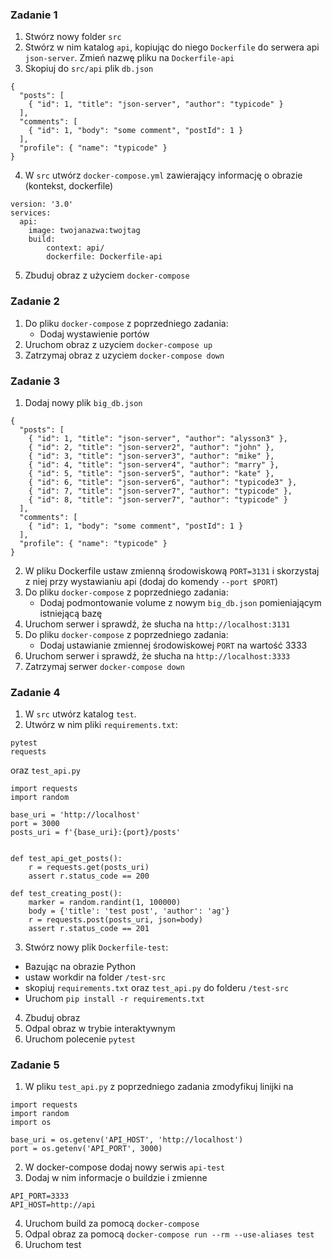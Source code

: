 ### Zadanie 1
1. Stwórz nowy folder `src`
2. Stwórz w nim katalog `api`, kopiując do niego `Dockerfile` do serwera api `json-server`. Zmień nazwę pliku na `Dockerfile-api`
3. Skopiuj do `src/api` plik `db.json`
```
{
  "posts": [
    { "id": 1, "title": "json-server", "author": "typicode" }
  ],
  "comments": [
    { "id": 1, "body": "some comment", "postId": 1 }
  ],
  "profile": { "name": "typicode" }
}
``` 
4. W `src` utwórz `docker-compose.yml` zawierający informację o obrazie (kontekst, dockerfile)
```
version: '3.0'
services:
  api:
    image: twojanazwa:twojtag
    build: 
        context: api/
        dockerfile: Dockerfile-api
```
5. Zbuduj obraz z użyciem `docker-compose`

### Zadanie 2 
1. Do pliku `docker-compose` z poprzedniego zadania:
	- Dodaj wystawienie portów
2. Uruchom obraz z uzyciem `docker-compose up`
3. Zatrzymaj obraz z uzyciem `docker-compose down`

### Zadanie 3
1. Dodaj nowy plik `big_db.json`
```
{
  "posts": [
    { "id": 1, "title": "json-server", "author": "alysson3" },
    { "id": 2, "title": "json-server2", "author": "john" },
    { "id": 3, "title": "json-server3", "author": "mike" },
    { "id": 4, "title": "json-server4", "author": "marry" },
    { "id": 5, "title": "json-server5", "author": "kate" },
    { "id": 6, "title": "json-server6", "author": "typicode3" },
    { "id": 7, "title": "json-server7", "author": "typicode" },
    { "id": 8, "title": "json-server7", "author": "typicode" }
  ],
  "comments": [
    { "id": 1, "body": "some comment", "postId": 1 }
  ],
  "profile": { "name": "typicode" }
}
```
2. W pliku Dockerfile ustaw zmienną środowiskową `PORT=3131` i skorzystaj z niej przy wystawianiu api (dodaj do komendy `--port $PORT`)
3. Do pliku `docker-compose` z poprzedniego zadania:
	- Dodaj podmontowanie volume z nowym `big_db.json` pomieniającym istniejącą bazę
4. Uruchom serwer i sprawdź, że słucha na `http://localhost:3131`
5. Do pliku `docker-compose` z poprzedniego zadania:
	- Dodaj ustawianie zmiennej środowiskowej `PORT` na wartość 3333
6. Uruchom serwer i sprawdź, że słucha na `http://localhost:3333`
7. Zatrzymaj serwer `docker-compose down`

### Zadanie 4
1. W `src` utwórz katalog `test`.
2. Utwórz w nim pliki `requirements.txt`:
```
pytest
requests
```
oraz `test_api.py`
```
import requests
import random

base_uri = 'http://localhost'
port = 3000
posts_uri = f'{base_uri}:{port}/posts'


def test_api_get_posts():
	r = requests.get(posts_uri)
	assert r.status_code == 200

def test_creating_post():
	marker = random.randint(1, 100000)
	body = {'title': 'test post', 'author': 'ag'}
	r = requests.post(posts_uri, json=body)
	assert r.status_code == 201
```

3. Stwórz nowy plik `Dockerfile-test`:
* Bazując na obrazie Python
* ustaw workdir na folder `/test-src`
* skopiuj `requirements.txt` oraz `test_api.py` do folderu `/test-src`
* Uruchom `pip install -r requirements.txt`
4. Zbuduj obraz
5. Odpal obraz w trybie interaktywnym
6. Uruchom polecenie `pytest`

### Zadanie 5
1. W pliku `test_api.py` z poprzedniego zadania zmodyfikuj linijki na 
```
import requests
import random
import os

base_uri = os.getenv('API_HOST', 'http://localhost')
port = os.getenv('API_PORT', 3000)
```
2. W docker-compose dodaj nowy serwis `api-test`
3. Dodaj w nim informacje o buildzie i zmienne
```
API_PORT=3333
API_HOST=http://api
```
4. Uruchom build za pomocą `docker-compose`
5. Odpal obraz za pomocą `docker-compose run --rm --use-aliases test`
6. Uruchom test

